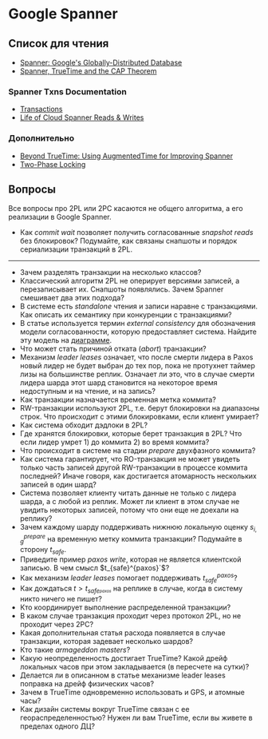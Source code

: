 # Google Spanner

## Список для чтения
* [Spanner: Google's Globally-Distributed Database](https://www.usenix.org/system/files/conference/osdi12/osdi12-final-16.pdf)
* [Spanner, TrueTime and the CAP Theorem](https://ai.google/research/pubs/pub45855)

### Spanner Txns Documentation
* [Transactions](https://cloud.google.com/spanner/docs/transactions)
* [Life of Cloud Spanner Reads & Writes](https://cloud.google.com/spanner/docs/whitepapers/life-of-reads-and-writes)

### Дополнительно
* [Beyond TrueTime: Using AugmentedTime for Improving Spanner](https://cse.buffalo.edu/~demirbas/publications/augmentedTime.pdf)
* [Two-Phase Locking](http://www.mathcs.emory.edu/~cheung/Courses/554/Syllabus/7-serializability/2PL.html)

## Вопросы

Все вопросы про 2PL или 2PC касаются не общего алгоритма, а его реализации в Google Spanner.

* Как _commit wait_ позволяет получить согласованные _snapshot reads_ без блокировок? Подумайте, как связаны снапшоты и порядок сериализации транзакций в 2PL.

---

* Зачем разделять транзакции на несколько классов?
* Классический алгоритм 2PL не оперирует версиями записей, а перезаписывает их. Снапшоты появлялись. Зачем Spanner смешивает два этих подхода?
* В системе есть _standalone_ чтения и записи наравне с транзакциями. Как описать их семантику при конкуренции с транзакциями?
* В статье используется термин _external consistency_ для обозначения модели согласованности, которую предоставляет система. Найдите эту модель на [диаграмме](https://jepsen.io/consistency).
* Что может стать причиной отката (_abort_) транзакции?
* Механизм _leader leases_ означает, что после смерти лидера в Paxos новый лидер не будет выбран до тех пор, пока не протухнет таймер лизы на большинстве реплик. Означает ли это, что в случае смерти лидера шарда этот шард становится на некоторое время недоступным и на чтение, и на запись?
* Как транзакции назначается временная метка коммита? 
* RW-транзакции используют 2PL, т.е. берут блокировки на диапазоны строк. Что происходит с этими блокировками, если клиент умирает?
* Как система обходит дэдлоки в 2PL?
* Где хранятся блокировки, которые берет транзакция в 2PL? Что если лидер умрет 1) до коммита 2) во время коммита?
* Что происходит в системе на стадии _prepare_ двухфазного коммита?
* Как система гарантирует, что RO-транзакция не может увидеть только часть записей другой RW-транзакции в процессе коммита последней? Иначе говоря, как достигается атомарность нескольких записей в один шард?
* Система позволяет клиенту читать данные не только с лидера шарда, а с любой из реплик. Может ли клиент в этом случае не увидить некоторых записей, потому что они еще не доехали на реплику?
* Зачем каждому шарду поддерживать нижнюю локальную оценку $`s_{i,g}^{prepare}`$ на временную метку коммита транзакции? Подумайте в сторону $`t_{safe}`$.
* Приведите пример _paxos write_, которая не является клиентской записью. В чем смысл $t_{safe}^{paxos}`$?
* Как механизм _leader leases_ помогает поддерживать $`t_{safe}^{paxos}`$?
* Как дождаться $`t > t_{safe}_^{paxos}`$ на реплике в случае, когда в систему никто ничего не пишет?
* Кто координирует выполнение распределенной транзакции?
* В каком случае транзакция проходит через протокол 2PL, но не проходит через 2PC?
* Какая дополнительная статья расхода появляется в случае транзакции, которая задевает несколько шардов?
* Кто такие _armageddon masters_?
* Какую неопределенность достигает TrueTime? Какой дрейф локальных часов при этом закладывается (в пересчете на сутки)?
* Делается ли в описанном в статье механизме leader leases поправка на дрейф физических часов?
* Зачем в TrueTime одновременно использовать и GPS, и атомные часы?
* Как дизайн системы вокруг TrueTime связан с ее геораспределенностью? Нужен ли вам TrueTime, если вы живете в пределах одного ДЦ?
